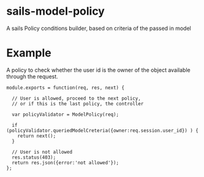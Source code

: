 # sails-model-policy
A sails Policy conditions builder, based on criteria of the passed in model

# Example
A policy to check whether the user id is the owner of the object available through the request.
```
module.exports = function(req, res, next) {

  // User is allowed, proceed to the next policy, 
  // or if this is the last policy, the controller
  
  var policyValidator = ModelPolicy(req);

  if (policyValidator.queriedModelCreteria({owner:req.session.user_id}) ) {
    return next();
  }

  // User is not allowed
  res.status(403);
  return res.json({error:'not allowed'});
};

```
